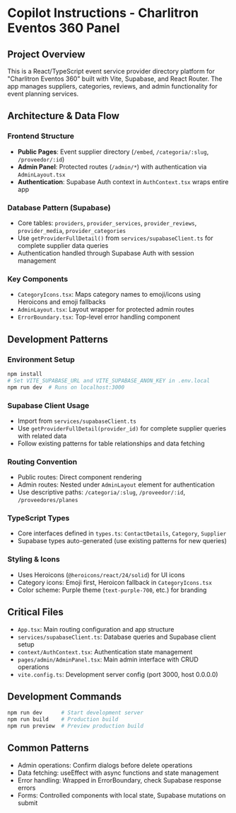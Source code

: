 # Copilot Instructions - Charlitron Eventos 360 Panel

## Project Overview
This is a React/TypeScript event service provider directory platform for "Charlitron Eventos 360" built with Vite, Supabase, and React Router. The app manages suppliers, categories, reviews, and admin functionality for event planning services.

## Architecture & Data Flow

### Frontend Structure
- **Public Pages**: Event supplier directory (`/embed`, `/categoria/:slug`, `/proveedor/:id`)
- **Admin Panel**: Protected routes (`/admin/*`) with authentication via `AdminLayout.tsx`
- **Authentication**: Supabase Auth context in `AuthContext.tsx` wraps entire app

### Database Pattern (Supabase)
- Core tables: `providers`, `provider_services`, `provider_reviews`, `provider_media`, `provider_categories`
- Use `getProviderFullDetail()` from `services/supabaseClient.ts` for complete supplier data queries
- Authentication handled through Supabase Auth with session management

### Key Components
- `CategoryIcons.tsx`: Maps category names to emoji/icons using Heroicons and emoji fallbacks
- `AdminLayout.tsx`: Layout wrapper for protected admin routes
- `ErrorBoundary.tsx`: Top-level error handling component

## Development Patterns

### Environment Setup
```bash
npm install
# Set VITE_SUPABASE_URL and VITE_SUPABASE_ANON_KEY in .env.local
npm run dev  # Runs on localhost:3000
```

### Supabase Client Usage
- Import from `services/supabaseClient.ts`
- Use `getProviderFullDetail(provider_id)` for complete supplier queries with related data
- Follow existing patterns for table relationships and data fetching

### Routing Convention
- Public routes: Direct component rendering
- Admin routes: Nested under `AdminLayout` element for authentication
- Use descriptive paths: `/categoria/:slug`, `/proveedor/:id`, `/proveedores/planes`

### TypeScript Types
- Core interfaces defined in `types.ts`: `ContactDetails`, `Category`, `Supplier`
- Supabase types auto-generated (use existing patterns for new queries)

### Styling & Icons
- Uses Heroicons (`@heroicons/react/24/solid`) for UI icons
- Category icons: Emoji first, Heroicon fallback in `CategoryIcons.tsx`
- Color scheme: Purple theme (`text-purple-700`, etc.) for branding

## Critical Files
- `App.tsx`: Main routing configuration and app structure
- `services/supabaseClient.ts`: Database queries and Supabase client setup
- `context/AuthContext.tsx`: Authentication state management
- `pages/admin/AdminPanel.tsx`: Main admin interface with CRUD operations
- `vite.config.ts`: Development server config (port 3000, host 0.0.0.0)

## Development Commands
```bash
npm run dev      # Start development server
npm run build    # Production build
npm run preview  # Preview production build
```

## Common Patterns
- Admin operations: Confirm dialogs before delete operations
- Data fetching: useEffect with async functions and state management
- Error handling: Wrapped in ErrorBoundary, check Supabase response errors
- Forms: Controlled components with local state, Supabase mutations on submit